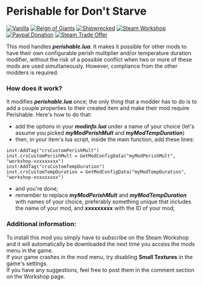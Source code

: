 # Perishable for Don't Starve
[![Vanilla](https://img.shields.io/badge/vanilla-yes-brightgreen.svg)](http://steamcommunity.com/workshop/filedetails/?id=442602018) 
[![Reign of Giants](https://img.shields.io/badge/RoG-yes-brightgreen.svg)](http://steamcommunity.com/workshop/filedetails/?id=442602018) 
[![Shipwrecked](https://img.shields.io/badge/SW-yes-brightgreen.svg)](http://steamcommunity.com/workshop/filedetails/?id=442602018) 
[![Steam Workshop](https://img.shields.io/badge/steam-workshop-blue.svg)](http://steamcommunity.com/workshop/filedetails/?id=442602018) 
[![Paypal Donation](https://img.shields.io/badge/donate-paypal-orange.svg)](https://www.paypal.com/cgi-bin/webscr?cmd=_s-xclick&hosted_button_id=7AJKEDU7BYRRG) 
[![Steam Trade Offer](https://img.shields.io/badge/donate-steam%20trade%20offer-orange.svg)](https://steamcommunity.com/tradeoffer/new/?partner=42003848&token=tB7Jhg1K)

This mod handles *__perishable.lua__*. It makes it possible for other mods to have their own configurable perish multiplier and/or temperature duration modifier, without the risk of a possible conflict when two or more of these mods are used simultaneously. 
However, compliance from the other modders is required. 

### How does it work?

It modifies *__perishable.lua__* once; the only thing that a modder has to do is to add a couple properties to their created item and make their mod require Perishable. 
Here's how to do that: 
- add the options in your *__modinfo.lua__* under a name of your choice (let's assume you picked *__myModPerishMult__* and *__myModTempDuration__*) 
- then, in your item's lua script, inside the main function, add these lines: 
```
inst:AddTag("crsCustomPerishMult") 
inst.crsCustomPerishMult = GetModConfigData("myModPerishMult", "workshop-xxxxxxxxx") 
inst:AddTag("crsCustomTempDuration") 
inst.crsCustomTempDuration = GetModConfigData("myModTempDuration", "workshop-xxxxxxxxx") 
```
- and you're done; 
- remember to replace *__myModPerishMult__* and *__myModTempDuration__* with names of your choice, preferably something unique that includes the name of your mod, and __xxxxxxxxx__ with the ID of your mod; 

###  Additional information:
To install this mod you simply have to subscribe on the Steam Workshop and it will automatically be downloaded the next time you access the mods menu in the game.</br>
If your game crashes in the mod menu, try disabling __Small Textures__ in the game's settings.</br>
If you have any suggestions, feel free to post them in the comment section on the Workshop page.

